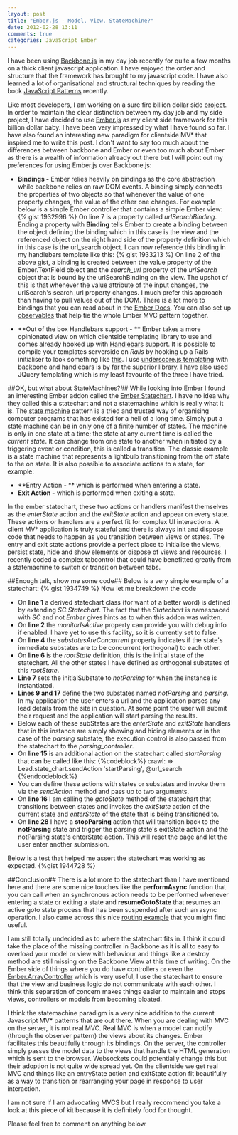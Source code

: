 ```yaml
---
layout: post
title: "Ember.js - Model, View, StateMachine?"
date: 2012-02-28 13:11
comments: true
categories: JavaScript Ember
---
```

I have been using <a href="http://documentcloud.github.com/backbone/" target="_blank">Backbone.js</a> in my day job recently for quite a few months on a thick client javascript application.  I have enjoyed the order and structure that the framework has brought to my javascript code.  I have also learned a lot of organisational and structural techniques by reading the book <a href="http://www.amazon.co.uk/JavaScript-Patterns-Stoyan-Stefanov/dp/0596806752/ref=sr_1_1?ie=UTF8&qid=1330435566&sr=8-1" href="_blank">JavaScript Patterns</a> recently.

Like most developers, I am working on a sure fire billion dollar side <a href="http://www.leadcapturer.com" target="_blank">project</a>.  In order to maintain the clear distinction between my day job and my side project, I have decided to use <a href="http://emberjs.com/">Ember.js</a> as my client side framework for this billion dollar baby.  I have been very impressed by what I have found so far.  I have also found an interesting new paradigm for clientside MV* that inspired me to write this post.  I don't want to say too much about the differences between backbone and Ember or even too much about Ember as there is a wealth of information already out there but I will point out my preferences for using Ember.js over Backbone.js:

- **Bindings -** Ember relies heavily on bindings as the core abstraction while backbone relies on raw DOM events.  A binding simply connects the properties of two objects so that whenever the value of one property changes, the value of the other one changes.  For example below is a simple Ember controller that contains a simple Ember view:
{% gist 1932996 %}
On line 7 is a property called *urlSearchBinding*. Ending a property with **Binding** tells Ember to create a binding between the object defining the binding which in this case is the view and the referenced object on the right hand side of the property definition which in this case is the url_search object.  I can now reference this binding in my handlebars template like this:
{% gist 1933213 %}
On line 2 of the above gist, a binding is created between the value property of the Ember.TextField object and the *search_url* property of the *urlSearch* object that is bound by the urlSearchBinding on the view.  The upshot of this is that whenever the value attribute of the input changes, the urlSearch's search_url property  changes.  I much prefer this approach than having to pull values out of the DOM.  There is a lot more to bindings that you can read about in the <a href="http://ember-docs.herokuapp.com/#doc=Ember.Binding&src=false" target="_blank">Ember Docs</a>.  You can also set up <a href="http://ember-docs.herokuapp.com/#doc=Ember.Observable&src=false" target="_blank">observables</a> that help tie the whole Ember MVC pattern together.

- **Out of the box Handlebars support - ** Ember takes a more opinionated view on which clientside templating library to use and comes already hooked up with <a href="http://www.handlebarsjs.com">Handlebars</a> support.  It is possible to compile your templates serverside on *Rails* by hooking up a Rails initialiser to look something like <a href="https://gist.github.com/1780841" target="_blank">this</a>.  I use <a href="http://documentcloud.github.com/underscore/#template" target="_blank">underscore.js templating</a> with backbone and handlebars is by far the superior library.  I have also used JQuery templating which is my least favourite of the three I have tried.

##OK, but what about StateMachines?##
While looking into Ember I found an interesting Ember addon called the <a href="https://github.com/emberjs-addons/sproutcore-statechart" target="_blank">Ember Statechart</a>.  I have no idea why they called this a statechart and not a statemachine which is really what it is.  The <a href="http://en.wikipedia.org/wiki/Finite-state_machine" targe="_blank">state machine</a> pattern is a tried and trusted way of organising computer programs that has existed for a hell of a long time.  Simply put a state machine can be in only one of a finite number of states.  The machine is only in one state at a time;  the state at any current time is called the *current state*.  It can change from one state to another when initiated by a triggering event or condition, this is called a transition.  The classic example is a state machine that represents a lightbulb transitioning from the off state to the on state.  It is also possible to associate actions to a state, for example:

- **Entry Action - ** which is performed when entering a state.
- **Exit Action -** which is performed when exiting a state.

In the ember statechart, these two actions or handlers manifest themselves as the *enterState* action and the *exitState* action and appear on every state.  These actions or handlers are a perfect fit for complex UI interactions.  A client MV* application is truly stateful and there is always init and dispose code that needs to happen as you transition between views or states. The entry and exit state actions provide a perfect place to initialise the views, persist state, hide and show elements or dispose of views and resources.  I recently coded a complex tabcontrol that could have benefitted greatly from a statemachine to switch or transition between tabs.

##Enough talk, show me some code##
Below is a very simple example of a statechart:
{% gist 1934749 %}
Now let me breakdown the code

- On **line 1** a derived statechart class (for want of a better word) is defined by extending *SC.Statechart*.  The fact that the *Statechart* is namespaced with *SC* and not *Ember* gives hints as to when this addon was written.
- On **line 2** the *monitorIsActive* property can provide you with debug info if enabled.  I have yet to use this facility, so it is currently set to false.
- On **line 4** the *substatesAreConcurrent* property indicates if the state's immediate substates are to be concurrent (orthogonal) to each other. 
- On **line 6** is the *rootState* definition, this is the initial state of the statechart.  All the other states I have defined as orthogonal substates of this *rootState*.
- **Line 7** sets the initialSubstate to *notParsing* for when the instance is instantiated.
- **Lines 9 and 17** define the two substates named *notParsing* and *parsing*.  In my application the user enters a url and the application parses any lead details from the site in question.  At some point the user will submit their request and the application will start parsing the results.
- Below each of these subStates are the *enterState* and *exitState* handlers that in this instance are simply showing and hiding elements or in the case of the *parsing* substate, the execution control is also passed from the statechart to the *parsing_controller*.
- On **line 15** is an additional action on the statechart called *startParsing* that can be called like this:
{%codeblock%}
crawl: =>
  Lead.state_chart.sendAction 'startParsing', @url_search
{%endcodeblock%}
- You can define these actions with states or substates and invoke them via the *sendAction* method and pass up to two arguments.
- On **line 16** I am calling the *gotoState* method of the statechart that transitions between states and invokes the *exitState* action of the current state and *enterState* of the state that is being transitioned to.
- On **line 28** I have a **stopParsing** action that will transition back to the **notParsing** state and trigger the parsing state's exitState action and the notParsing state's enterState action.  This will reset the page and let the user enter another submission.

Below is a test that helped me assert the statechart was working as expected.
{%gist 1944728 %}

##Conclusion##
There is a lot more to the statechart than I have mentioned here and there are some nice touches like the **performAsync** function that you can call when an synchronous action needs to be performed whenever entering a state or exiting a state and **resumeGotoState** that resumes an active goto state process that has been suspended after such an async operation.  I also came across this nice <a href="https://github.com/DominikGuzei/ember-routing-statechart-example" target="_blank">routing example</a> that you might find useful.

I am still totally undecided as to where the statechart fits in.  I think it could take the place of the missing controller in Backbone as it is all to easy to overload your model or view with behaviour and things like a destroy method are still missing on the Backbone.View at this time of writing.  On the Ember side of things where you do have controllers or even the <a href="http://ember-docs.herokuapp.com/#doc=Ember.ArrayController&src=false" target="_blank">Ember.ArrayController</a> which is very useful, I use the statechart to ensure that the view and business logic do not communicate with each other.  I think this separation of concern makes things easier to maintain and stops views, controllers or models from becoming bloated.  

I think the statemachine paradigm is a very nice addition to the current Javascript MV* patterns that are out there.  When you are dealing with MVC on the server, it is not real MVC.  Real MVC is when a model can notify (through the observer pattern) the views about its changes.  Ember facilitates this beautifully through its bindings.  On the server, the controller simply passes the model data to the views that handle the HTML generation which is sent to the browser.  Websockets could potentially change this but their adoption is not quite wide spread yet.  On the clientside we get real MVC and things like an entryState action and exitState action fit beautifully as a way to transition or rearranging your page in response to user interaction.
 
I am not sure if I am advocating MVCS but I really recommend you take a look at this piece of kit because it is definitely food for thought.

Please feel free to comment on anything below.